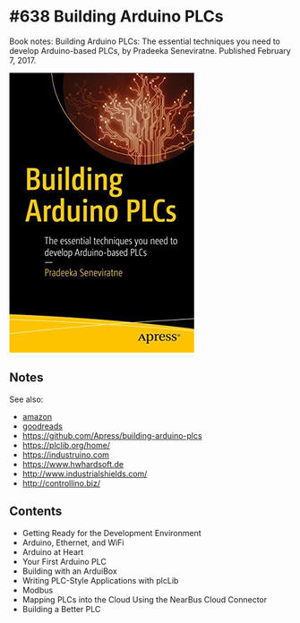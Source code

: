 # #638 Building Arduino PLCs

Book notes: Building Arduino PLCs: The essential techniques you need to develop Arduino-based PLCs, by Pradeeka Seneviratne. Published February 7, 2017.

[![Build](./assets/building-arduino-plcs_build.jpg?raw=true)](https://amzn.to/4hrcfQQ)

## Notes

See also:

* [amazon](https://amzn.to/4hrcfQQ)
* [goodreads](https://www.goodreads.com/book/show/35920284-building-arduino-plcs)
* <https://github.com/Apress/building-arduino-plcs>
* <https://plclib.org/home/>
* <https://industruino.com>
* <https://www.hwhardsoft.de>
* <http://www.industrialshields.com/>
* <http://controllino.biz/>

## Contents

* Getting Ready for the Development Environment
* Arduino, Ethernet, and WiFi
* Arduino at Heart
* Your First Arduino PLC
* Building with an ArduiBox
* Writing PLC-Style Applications with plcLib
* Modbus
* Mapping PLCs into the Cloud Using the NearBus Cloud Connector
* Building a Better PLC
